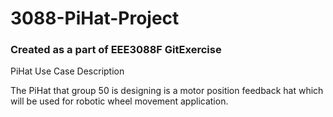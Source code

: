 # 3088-PiHat-Project
### Created as a part of EEE3088F GitExercise

PiHat Use Case Description

The PiHat that group 50 is designing is a motor position feedback hat which will be used for robotic wheel movement application. 
 
